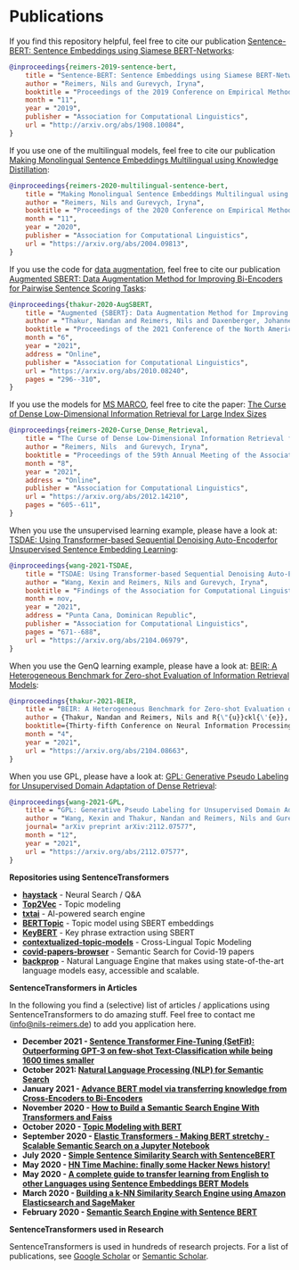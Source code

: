 # Publications

If you find this repository helpful, feel free to cite our publication [Sentence-BERT: Sentence Embeddings using Siamese BERT-Networks](https://arxiv.org/abs/1908.10084):
```bibtex 
@inproceedings{reimers-2019-sentence-bert,
    title = "Sentence-BERT: Sentence Embeddings using Siamese BERT-Networks",
    author = "Reimers, Nils and Gurevych, Iryna",
    booktitle = "Proceedings of the 2019 Conference on Empirical Methods in Natural Language Processing",
    month = "11",
    year = "2019",
    publisher = "Association for Computational Linguistics",
    url = "http://arxiv.org/abs/1908.10084",
}
```


If you use one of the multilingual models, feel free to cite our publication [Making Monolingual Sentence Embeddings Multilingual using Knowledge Distillation](https://arxiv.org/abs/2004.09813):
```bibtex 
@inproceedings{reimers-2020-multilingual-sentence-bert,
    title = "Making Monolingual Sentence Embeddings Multilingual using Knowledge Distillation",
    author = "Reimers, Nils and Gurevych, Iryna",
    booktitle = "Proceedings of the 2020 Conference on Empirical Methods in Natural Language Processing",
    month = "11",
    year = "2020",
    publisher = "Association for Computational Linguistics",
    url = "https://arxiv.org/abs/2004.09813",
}
```


If you use the code for [data augmentation](https://github.com/UKPLab/sentence-transformers/tree/master/examples/sentence_transformer/training/data_augmentation), feel free to cite our publication [Augmented SBERT: Data Augmentation Method for Improving Bi-Encoders for Pairwise Sentence Scoring Tasks](https://arxiv.org/abs/2010.08240):
```bibtex 
@inproceedings{thakur-2020-AugSBERT,
    title = "Augmented {SBERT}: Data Augmentation Method for Improving Bi-Encoders for Pairwise Sentence Scoring Tasks",
    author = "Thakur, Nandan and Reimers, Nils and Daxenberger, Johannes  and Gurevych, Iryna",
    booktitle = "Proceedings of the 2021 Conference of the North American Chapter of the Association for Computational Linguistics: Human Language Technologies",
    month = "6",
    year = "2021",
    address = "Online",
    publisher = "Association for Computational Linguistics",
    url = "https://arxiv.org/abs/2010.08240",
    pages = "296--310",
}
```

If you use the models for [MS MARCO](pretrained-models/msmarco-v2.md), feel free to cite the paper: [The Curse of Dense Low-Dimensional Information Retrieval for Large Index Sizes](https://arxiv.org/abs/2012.14210)
```bibtex
@inproceedings{reimers-2020-Curse_Dense_Retrieval,
    title = "The Curse of Dense Low-Dimensional Information Retrieval for Large Index Sizes",
    author = "Reimers, Nils  and Gurevych, Iryna",
    booktitle = "Proceedings of the 59th Annual Meeting of the Association for Computational Linguistics and the 11th International Joint Conference on Natural Language Processing (Volume 2: Short Papers)",
    month = "8",
    year = "2021",
    address = "Online",
    publisher = "Association for Computational Linguistics",
    url = "https://arxiv.org/abs/2012.14210",
    pages = "605--611",
}
```

When you use the unsupervised learning example, please have a look at: [TSDAE: Using Transformer-based Sequential Denoising Auto-Encoderfor Unsupervised Sentence Embedding Learning](https://arxiv.org/abs/2104.06979):
```bibtex 
@inproceedings{wang-2021-TSDAE,
    title = "TSDAE: Using Transformer-based Sequential Denoising Auto-Encoderfor Unsupervised Sentence Embedding Learning",
    author = "Wang, Kexin and Reimers, Nils and Gurevych, Iryna", 
    booktitle = "Findings of the Association for Computational Linguistics: EMNLP 2021",
    month = nov,
    year = "2021",
    address = "Punta Cana, Dominican Republic",
    publisher = "Association for Computational Linguistics",
    pages = "671--688",
    url = "https://arxiv.org/abs/2104.06979",
}
```

When you use the GenQ learning example, please have a look at: [BEIR: A Heterogeneous Benchmark for Zero-shot Evaluation of Information Retrieval Models](https://arxiv.org/abs/2104.08663):
```bibtex  
@inproceedings{thakur-2021-BEIR,
    title = "BEIR: A Heterogeneous Benchmark for Zero-shot Evaluation of Information Retrieval Models",
    author = {Thakur, Nandan and Reimers, Nils and R{\"{u}}ckl{\'{e}}, Andreas and Srivastava, Abhishek and Gurevych, Iryna}, 
    booktitle={Thirty-fifth Conference on Neural Information Processing Systems (NeurIPS 2021) - Datasets and Benchmarks Track (Round 2)},
    month = "4",
    year = "2021",
    url = "https://arxiv.org/abs/2104.08663",
}
```

When  you use GPL, please have a look at: [GPL: Generative Pseudo Labeling for Unsupervised Domain Adaptation of Dense Retrieval](https://arxiv.org/abs/2112.07577):
```bibtex  
@inproceedings{wang-2021-GPL,
    title = "GPL: Generative Pseudo Labeling for Unsupervised Domain Adaptation of Dense Retrieval",
    author = "Wang, Kexin and Thakur, Nandan and Reimers, Nils and Gurevych, Iryna", 
    journal= "arXiv preprint arXiv:2112.07577",
    month = "12",
    year = "2021",
    url = "https://arxiv.org/abs/2112.07577",
}
```

**Repositories using SentenceTransformers**
- **[haystack](https://github.com/deepset-ai/haystack)** - Neural Search / Q&A
- **[Top2Vec](https://github.com/ddangelov/Top2Vec)** - Topic modeling
- **[txtai](https://github.com/neuml/txtai)** - AI-powered search engine
- **[BERTTopic](https://github.com/MaartenGr/BERTopic)** - Topic model using SBERT embeddings
- **[KeyBERT](https://github.com/MaartenGr/KeyBERT)** - Key phrase extraction using SBERT
- **[contextualized-topic-models](https://github.com/MilaNLProc/contextualized-topic-models)** - Cross-Lingual Topic Modeling
- **[covid-papers-browser](https://github.com/gsarti/covid-papers-browser)** - Semantic Search for Covid-19 papers
- **[backprop](https://github.com/backprop-ai/backprop)** - Natural Language Engine that makes using state-of-the-art language models easy, accessible and scalable.


**SentenceTransformers in Articles**

In the following you find a (selective) list of articles / applications using SentenceTransformers to do amazing stuff. Feel free to contact me (info@nils-reimers.de) to add you application here. 
- **December 2021 - [Sentence Transformer Fine-Tuning (SetFit): Outperforming GPT-3 on few-shot Text-Classification while being 1600 times smaller](https://towardsdatascience.com/sentence-transformer-fine-tuning-setfit-outperforms-gpt-3-on-few-shot-text-classification-while-d9a3788f0b4e?gi=4bdbaff416e3)**
- **October 2021: [Natural Language Processing (NLP) for Semantic Search](https://www.pinecone.io/learn/nlp)**
- **January 2021 - [Advance BERT model via transferring knowledge from Cross-Encoders to Bi-Encoders](https://resources.experfy.com/ai-ml/bert-model-transferring-knowledge-cross-encoders-bi-encoders/)**
- **November 2020 - [How to Build a Semantic Search Engine With Transformers and Faiss](https://towardsdatascience.com/how-to-build-a-semantic-search-engine-with-transformers-and-faiss-dcbea307a0e8)**
- **October 2020 - [Topic Modeling with BERT](https://medium.com/data-science/topic-modeling-with-bert-779f7db187e6)**
- **September 2020 - [Elastic Transformers -
  Making BERT stretchy - Scalable Semantic Search on a Jupyter Notebook](https://medium.com/@mihail.dungarov/elastic-transformers-ae011e8f5b88)**
- **July 2020 - [Simple Sentence Similarity Search with SentenceBERT](https://laptrinhx.com/simple-sentence-similarity-search-with-sentencebert-800684405/?fbclid=IwAR0rxdYS2DBGuHhijIRO_lsXqGc9BbjtDA-dDQM5Ng_StahT9xrHdRZuP9M)**
- **May 2020 - [HN Time Machine: finally some Hacker News history!](https://peltarion.com/blog/applied-ai/hacker-news-time-machine)**
- **May 2020 - [A complete guide to transfer learning from English to other Languages using Sentence Embeddings BERT Models](https://medium.com/data-science/a-complete-guide-to-transfer-learning-from-english-to-other-languages-using-sentence-embeddings-8c427f8804a9)**
- **March 2020 - [Building a k-NN Similarity Search Engine using Amazon Elasticsearch and SageMaker](https://medium.com/data-science/building-a-k-nn-similarity-search-engine-using-amazon-elasticsearch-and-sagemaker-98df18d883bd)**
- **February 2020 - [Semantic Search Engine with Sentence BERT](https://medium.com/@evergreenllc2020/semantic-search-engine-with-s-abbfb3cd9377)**


**SentenceTransformers used in Research**

SentenceTransformers is used in hundreds of research projects. For a list of publications, see [Google Scholar](https://scholar.google.com/scholar?oi=bibs&hl=de&cites=12599223809118664426) or [Semantic Scholar](https://www.semanticscholar.org/paper/Sentence-BERT%3A-Sentence-Embeddings-using-Siamese-Reimers-Gurevych/93d63ec754f29fa22572615320afe0521f7ec66d).